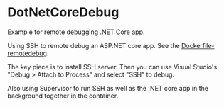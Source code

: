 # DotNetCoreDebug
Example for remote debugging .NET Core app.

Using SSH to remote debug an ASP.NET core app. See the [Dockerfile-remotedebug](https://github.com/bxtp4p/DotNetCoreDebug/blob/master/DotNetCoreDebug/Dockerfile-remotedebug).


The key piece is to install SSH server. Then you can use Visual Studio's "Debug > Attach to Process" and select "SSH" to debug.


Also using Supervisor to run SSH as well as the .NET core app in the background together in the container.
